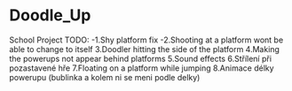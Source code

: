 # Doodle_Up
 School Project
TODO:
      -1.Shy platform fix 
      -2.Shooting at a platform wont be able to change to itself
      3.Doodler hitting the side of the platform
      4.Making the powerups not appear behind platforms
      5.Sound effects
      6.Střílení při pozastavené hře
      7.Floating on a platform while jumping
      8.Animace délky powerupu (bublinka a kolem ni se meni podle delky)
